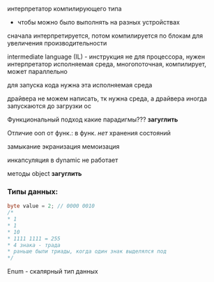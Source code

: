 интерпретатор компилирующего типа
- чтобы можно было выполнять на разных устройствах

сначала интерпретируется, потом компилируется по блокам для увеличения производительности

intermediate language (IL) - инструкция не для процессора, нужен интерпретатор
исполняемая среда, многопоточная, компилирует, может параллельно

для запуска кода нужна эта исполняемая среда

драйвера не можем написать, тк нужна среда, а драйвера иногда запускаются до загрузки ос

Функциональный подход какие парадигмы??? **загуглить**

Отличие ооп от функ.:
в функ. *нет* хранения состояний

замыкание
экранизация
мемоизация

инкапсуляция в dynamic не работает

методы object **загуглить**

### Типы данных:
```c#
byte value = 2; // 0000 0010
/*
* 1
* 1
* 10
* 1111 1111 = 255
* 4 знака - трада
* раньше были триады, когда один знак выделялся под
*/
```

Enum - скалярный тип данных